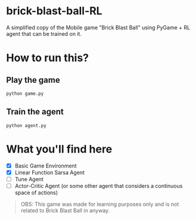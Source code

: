 # brick-blast-ball-RL

A simplified copy of the Mobile game "Brick Blast Ball" using PyGame + RL agent that can be trained on it.

# How to run this?

## Play the game

```shell
python game.py
```

## Train the agent

```shell
python agent.py
```

# What you'll find here

- [x] Basic Game Environment
- [x] Linear Function Sarsa Agent
- [ ] Tune Agent
- [ ] Actor-Critic Agent (or some other agent that considers a continuous space of actions)

> OBS: This game was made for learning purposes only and is not related to Brick Blast Ball in anyway.
